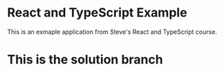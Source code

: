 # React and TypeScript Example

This is an exmaple application from Steve's React and TypeScript course.

# This is the solution branch
